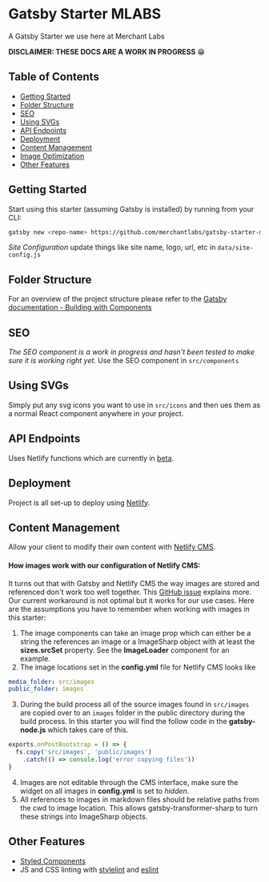 # Gatsby Starter MLABS
A Gatsby Starter we use here at Merchant Labs

**DISCLAIMER: THESE DOCS ARE A WORK IN PROGRESS** 😁

## Table of Contents
- [Getting Started](#getting-started)
- [Folder Structure](#folder-structure)
- [SEO](#seo)
- [Using SVGs](#using-svgs)
- [API Endpoints](#api-endpoints)
- [Deployment](#deployment)
- [Content Management](#content-management)
- [Image Optimization](#image-optimization)
- [Other Features](#other-features)

## Getting Started
Start using this starter (assuming Gatsby is installed) by running from your CLI:
```bash
gatsby new <repo-name> https://github.com/merchantlabs/gatsby-starter-mlabs
```

*Site Configuration* update things like site name, logo, url, etc in `data/site-config.js`

## Folder Structure
For an overview of the project structure please refer to the [Gatsby documentation - Building with Components](https://www.gatsbyjs.org/docs/building-with-components/)

## SEO
*The SEO component is a work in progress and hasn't been tested to make sure it is working right yet.*
Use the SEO component in `src/components`


## Using SVGs
Simply put any svg icons you want to use in `src/icons` and then ues them as a normal React component anywhere in your project.

## API Endpoints
Uses Netlify functions which are currently in [beta](https://functions-beta--www.netlify.com/docs/lambda-functions/).

## Deployment
Project is all set-up to deploy using [Netlify](https://www.netlify.com/).

## Content Management
Allow your client to modify their own content with [Netlify CMS](https://www.netlifycms.org/).
#### How images work with our configuration of Netlify CMS:
It turns out that with Gatsby and Netlify CMS the way images are stored and referenced don't work too well together. This [GitHub issue](https://github.com/netlify/netlify-cms/issues/325) explains more. Our current workaround is not optimal but it works for our use cases. Here are the assumptions you have to remember when working with images in this starter:
1. The image components can take an image prop which can either be a string the references an image or a ImageSharp object with at least the **sizes.srcSet** property. See the **ImageLoader** component for an example.
2. The image locations set in the **config.yml** file for Netlify CMS looks like
```yaml
media_folder: src/images
public_folder: images
```
3. During the build process all of the source images found in `src/images` are copied over to an `images` folder in the public directory during the build process. In this starter you will find the follow code in the **gatsby-node.js** which takes care of this.
```js
exports.onPostBootstrap = () => {
  fs.copy('src/images', 'public/images')
    .catch(() => console.log('error copying files'))
}
```
4. Images are not editable through the CMS interface, make sure the widget on all images in **config.yml** is set to *hidden*.
5. All references to images in markdown files should be relative paths from the cwd to image location. This allows gatsby-transformer-sharp to turn these strings into ImageSharp objects.


## Other Features
- [Styled Components](https://www.styled-components.com/docs)
- JS and CSS linting with [stylelint](https://stylelint.io/) and [eslint](https://eslint.org/)
